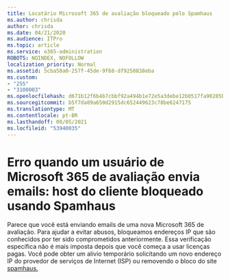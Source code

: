 ```yaml
---
title: Locatário Microsoft 365 de avaliação bloqueado pelo Spamhaus
ms.author: chrisda
author: chrisda
ms.date: 04/21/2020
ms.audience: ITPro
ms.topic: article
ms.service: o365-administration
ROBOTS: NOINDEX, NOFOLLOW
localization_priority: Normal
ms.assetid: 5cba50a0-257f-45de-9f68-df9250838eba
ms.custom:
- "255"
- "3100003"
ms.openlocfilehash: d671b12f6b4b7cbbf92a494b1e72e5a3debe12b0517fa90285b1d4664d5486a4
ms.sourcegitcommit: b5f7da89a650d2915dc652449623c78be6247175
ms.translationtype: MT
ms.contentlocale: pt-BR
ms.lasthandoff: 08/05/2021
ms.locfileid: "53940035"
---
```

# <a name="error-when-a-microsoft-365-trial-user-sends-email-client-host-blocked-using-spamhaus"></a>Erro quando um usuário de Microsoft 365 de avaliação envia emails: host do cliente bloqueado usando Spamhaus

Parece que você está enviando emails de uma nova Microsoft 365 de avaliação. Para ajudar a evitar abusos, bloqueamos endereços IP que são conhecidos por ter sido comprometidos anteriormente. Essa verificação específica não é mais imposta depois que você começa a usar licenças pagas. Você pode obter um alivio temporário solicitando um novo endereço IP do provedor de serviços de Internet (ISP) ou removendo o bloco do site [spamhaus.](https://go.microsoft.com/fwlink/p/?linkid=123245)

